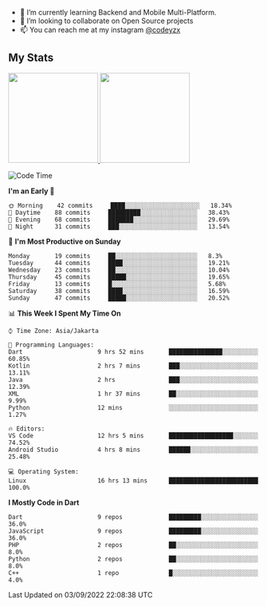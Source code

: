 - 🌱 I’m currently learning Backend and Mobile Multi-Platform.
- 👯 I’m looking to collaborate on Open Source projects
- 📫 You can reach me at my instagram <a href="https://www.instagram.com/codeyzx/">@codeyzx</a>

## My Stats
<p align="left">
<a href="https://github.com/codeyzx">
  <img height="180em" src="https://github-readme-stats-eight-theta.vercel.app/api?username=codeyzx&show_icons=true&theme=algolia&include_all_commits=true&count_private=true"/>
  <img height="180em" src="https://github-readme-stats-eight-theta.vercel.app/api/top-langs/?username=codeyzx&layout=compact&langs_count=8&theme=algolia"/>
</a>
</p>

<!--START_SECTION:waka-->
![Code Time](http://img.shields.io/badge/Code%20Time-21%20hrs%2029%20mins-blue)

**I'm an Early 🐤** 

```text
🌞 Morning    42 commits     ████░░░░░░░░░░░░░░░░░░░░░   18.34% 
🌆 Daytime    88 commits     █████████░░░░░░░░░░░░░░░░   38.43% 
🌃 Evening    68 commits     ███████░░░░░░░░░░░░░░░░░░   29.69% 
🌙 Night      31 commits     ███░░░░░░░░░░░░░░░░░░░░░░   13.54%

```
📅 **I'm Most Productive on Sunday** 

```text
Monday       19 commits     ██░░░░░░░░░░░░░░░░░░░░░░░   8.3% 
Tuesday      44 commits     ████░░░░░░░░░░░░░░░░░░░░░   19.21% 
Wednesday    23 commits     ██░░░░░░░░░░░░░░░░░░░░░░░   10.04% 
Thursday     45 commits     █████░░░░░░░░░░░░░░░░░░░░   19.65% 
Friday       13 commits     █░░░░░░░░░░░░░░░░░░░░░░░░   5.68% 
Saturday     38 commits     ████░░░░░░░░░░░░░░░░░░░░░   16.59% 
Sunday       47 commits     █████░░░░░░░░░░░░░░░░░░░░   20.52%

```


📊 **This Week I Spent My Time On** 

```text
⌚︎ Time Zone: Asia/Jakarta

💬 Programming Languages: 
Dart                     9 hrs 52 mins       ███████████████░░░░░░░░░░   60.85% 
Kotlin                   2 hrs 7 mins        ███░░░░░░░░░░░░░░░░░░░░░░   13.11% 
Java                     2 hrs               ███░░░░░░░░░░░░░░░░░░░░░░   12.39% 
XML                      1 hr 37 mins        ██░░░░░░░░░░░░░░░░░░░░░░░   9.99% 
Python                   12 mins             ░░░░░░░░░░░░░░░░░░░░░░░░░   1.27%

🔥 Editors: 
VS Code                  12 hrs 5 mins       ██████████████████░░░░░░░   74.52% 
Android Studio           4 hrs 8 mins        ██████░░░░░░░░░░░░░░░░░░░   25.48%

💻 Operating System: 
Linux                    16 hrs 13 mins      █████████████████████████   100.0%

```

**I Mostly Code in Dart** 

```text
Dart                     9 repos             █████████░░░░░░░░░░░░░░░░   36.0% 
JavaScript               9 repos             █████████░░░░░░░░░░░░░░░░   36.0% 
PHP                      2 repos             ██░░░░░░░░░░░░░░░░░░░░░░░   8.0% 
Python                   2 repos             ██░░░░░░░░░░░░░░░░░░░░░░░   8.0% 
C++                      1 repo              █░░░░░░░░░░░░░░░░░░░░░░░░   4.0%

```



 Last Updated on 03/09/2022 22:08:38 UTC
<!--END_SECTION:waka-->
